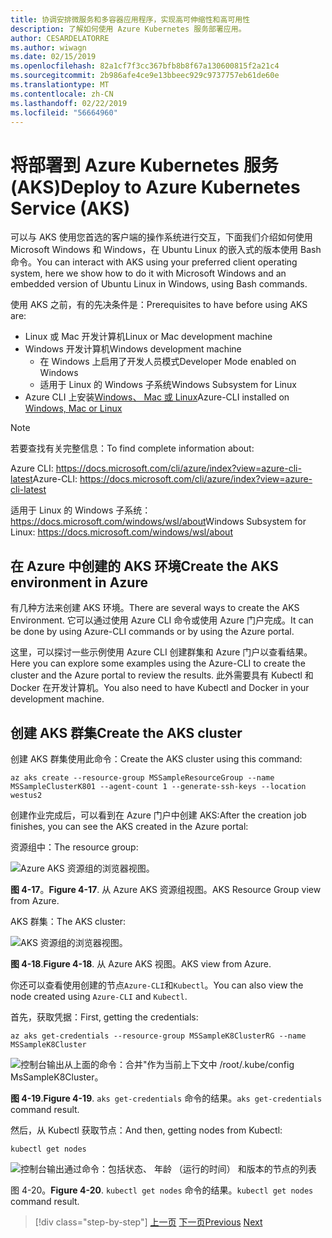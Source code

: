 ```yaml
---
title: 协调安排微服务和多容器应用程序，实现高可伸缩性和高可用性
description: 了解如何使用 Azure Kubernetes 服务部署应用。
author: CESARDELATORRE
ms.author: wiwagn
ms.date: 02/15/2019
ms.openlocfilehash: 82a1cf7f3cc367bfb8b8f67a130600815f2a21c4
ms.sourcegitcommit: 2b986afe4ce9e13bbeec929c9737757eb61de60e
ms.translationtype: MT
ms.contentlocale: zh-CN
ms.lasthandoff: 02/22/2019
ms.locfileid: "56664960"
---
```

# <a name="deploy-to-azure-kubernetes-service-aks"></a><span data-ttu-id="b1df1-103">将部署到 Azure Kubernetes 服务 (AKS)</span><span class="sxs-lookup"><span data-stu-id="b1df1-103">Deploy to Azure Kubernetes Service (AKS)</span></span>

<span data-ttu-id="b1df1-104">可以与 AKS 使用您首选的客户端的操作系统进行交互，下面我们介绍如何使用 Microsoft Windows 和 Windows，在 Ubuntu Linux 的嵌入式的版本使用 Bash 命令。</span><span class="sxs-lookup"><span data-stu-id="b1df1-104">You can interact with AKS using your preferred client operating system, here we show how to do it with Microsoft Windows and an embedded version of Ubuntu Linux in Windows, using Bash commands.</span></span>

<span data-ttu-id="b1df1-105">使用 AKS 之前，有的先决条件是：</span><span class="sxs-lookup"><span data-stu-id="b1df1-105">Prerequisites to have before using AKS are:</span></span>

- <span data-ttu-id="b1df1-106">Linux 或 Mac 开发计算机</span><span class="sxs-lookup"><span data-stu-id="b1df1-106">Linux or Mac development machine</span></span>
- <span data-ttu-id="b1df1-107">Windows 开发计算机</span><span class="sxs-lookup"><span data-stu-id="b1df1-107">Windows development machine</span></span>
  - <span data-ttu-id="b1df1-108">在 Windows 上启用了开发人员模式</span><span class="sxs-lookup"><span data-stu-id="b1df1-108">Developer Mode enabled on Windows</span></span>
  - <span data-ttu-id="b1df1-109">适用于 Linux 的 Windows 子系统</span><span class="sxs-lookup"><span data-stu-id="b1df1-109">Windows Subsystem for Linux</span></span>
- <span data-ttu-id="b1df1-110">Azure CLI 上安装[Windows、 Mac 或 Linux](https://docs.microsoft.com/cli/azure/install-azure-cli?view=azure-cli-latest)</span><span class="sxs-lookup"><span data-stu-id="b1df1-110">Azure-CLI installed on [Windows, Mac or Linux](https://docs.microsoft.com/cli/azure/install-azure-cli?view=azure-cli-latest)</span></span>

> [!NOTE]
> <span data-ttu-id="b1df1-111">若要查找有关完整信息：</span><span class="sxs-lookup"><span data-stu-id="b1df1-111">To find complete information about:</span></span>
>
> <span data-ttu-id="b1df1-112">Azure CLI: <https://docs.microsoft.com/cli/azure/index?view=azure-cli-latest></span><span class="sxs-lookup"><span data-stu-id="b1df1-112">Azure-CLI: <https://docs.microsoft.com/cli/azure/index?view=azure-cli-latest></span></span>
>
> <span data-ttu-id="b1df1-113">适用于 Linux 的 Windows 子系统： <https://docs.microsoft.com/windows/wsl/about></span><span class="sxs-lookup"><span data-stu-id="b1df1-113">Windows Subsystem for Linux: <https://docs.microsoft.com/windows/wsl/about></span></span>

## <a name="create-the-aks-environment-in-azure"></a><span data-ttu-id="b1df1-114">在 Azure 中创建的 AKS 环境</span><span class="sxs-lookup"><span data-stu-id="b1df1-114">Create the AKS environment in Azure</span></span>

<span data-ttu-id="b1df1-115">有几种方法来创建 AKS 环境。</span><span class="sxs-lookup"><span data-stu-id="b1df1-115">There are several ways to create the AKS Environment.</span></span> <span data-ttu-id="b1df1-116">它可以通过使用 Azure CLI 命令或使用 Azure 门户完成。</span><span class="sxs-lookup"><span data-stu-id="b1df1-116">It can be done by using Azure-CLI commands or by using the Azure portal.</span></span>

<span data-ttu-id="b1df1-117">这里，可以探讨一些示例使用 Azure CLI 创建群集和 Azure 门户以查看结果。</span><span class="sxs-lookup"><span data-stu-id="b1df1-117">Here you can explore some examples using the Azure-CLI to create the cluster and the Azure portal to review the results.</span></span> <span data-ttu-id="b1df1-118">此外需要具有 Kubectl 和 Docker 在开发计算机。</span><span class="sxs-lookup"><span data-stu-id="b1df1-118">You also need to have Kubectl and Docker in your development machine.</span></span>  

## <a name="create-the-aks-cluster"></a><span data-ttu-id="b1df1-119">创建 AKS 群集</span><span class="sxs-lookup"><span data-stu-id="b1df1-119">Create the AKS cluster</span></span>

<span data-ttu-id="b1df1-120">创建 AKS 群集使用此命令：</span><span class="sxs-lookup"><span data-stu-id="b1df1-120">Create the AKS cluster using this command:</span></span>

```console
az aks create --resource-group MSSampleResourceGroup --name MSSampleClusterK801 --agent-count 1 --generate-ssh-keys --location westus2
```

<span data-ttu-id="b1df1-121">创建作业完成后，可以看到在 Azure 门户中创建 AKS:</span><span class="sxs-lookup"><span data-stu-id="b1df1-121">After the creation job finishes, you can see the AKS created in the Azure portal:</span></span>

<span data-ttu-id="b1df1-122">资源组中：</span><span class="sxs-lookup"><span data-stu-id="b1df1-122">The resource group:</span></span>

![Azure AKS 资源组的浏览器视图。](media/aks-resource-group-view.png)

<span data-ttu-id="b1df1-124">**图 4-17**。</span><span class="sxs-lookup"><span data-stu-id="b1df1-124">**Figure 4-17**.</span></span> <span data-ttu-id="b1df1-125">从 Azure AKS 资源组视图。</span><span class="sxs-lookup"><span data-stu-id="b1df1-125">AKS Resource Group view from Azure.</span></span>

<span data-ttu-id="b1df1-126">AKS 群集：</span><span class="sxs-lookup"><span data-stu-id="b1df1-126">The AKS cluster:</span></span>

![AKS 资源组的浏览器视图。](media/aks-cluster-view.png)

<span data-ttu-id="b1df1-128">**图 4-18**.</span><span class="sxs-lookup"><span data-stu-id="b1df1-128">**Figure 4-18**.</span></span> <span data-ttu-id="b1df1-129">从 Azure AKS 视图。</span><span class="sxs-lookup"><span data-stu-id="b1df1-129">AKS view from Azure.</span></span>

<span data-ttu-id="b1df1-130">你还可以查看使用创建的节点`Azure-CLI`和`Kubectl`。</span><span class="sxs-lookup"><span data-stu-id="b1df1-130">You can also view the node created using `Azure-CLI` and `Kubectl`.</span></span>

<span data-ttu-id="b1df1-131">首先，获取凭据：</span><span class="sxs-lookup"><span data-stu-id="b1df1-131">First, getting the credentials:</span></span>

```console
az aks get-credentials --resource-group MSSampleK8ClusterRG --name MSSampleK8Cluster
```

![控制台输出从上面的命令：合并"作为当前上下文中 /root/.kube/config MsSampleK8Cluster。](media/get-credentials-command-result.png)

<span data-ttu-id="b1df1-133">**图 4-19**.</span><span class="sxs-lookup"><span data-stu-id="b1df1-133">**Figure 4-19**.</span></span> <span data-ttu-id="b1df1-134">`aks get-credentials` 命令的结果。</span><span class="sxs-lookup"><span data-stu-id="b1df1-134">`aks get-credentials` command result.</span></span>

<span data-ttu-id="b1df1-135">然后，从 Kubectl 获取节点：</span><span class="sxs-lookup"><span data-stu-id="b1df1-135">And then, getting nodes from Kubectl:</span></span>

```console
kubectl get nodes
```

![控制台输出通过命令：包括状态、 年龄 （运行的时间） 和版本的节点的列表](media/kubectl-get-nodes-command-result.png)

<span data-ttu-id="b1df1-137">图 4-20。</span><span class="sxs-lookup"><span data-stu-id="b1df1-137">**Figure 4-20**.</span></span> <span data-ttu-id="b1df1-138">`kubectl get nodes` 命令的结果。</span><span class="sxs-lookup"><span data-stu-id="b1df1-138">`kubectl get nodes` command result.</span></span>

>[!div class="step-by-step"]
><span data-ttu-id="b1df1-139">[上一页](orchestrate-high-scalability-availability.md)
>[下一页](docker-apps-development-environment.md)</span><span class="sxs-lookup"><span data-stu-id="b1df1-139">[Previous](orchestrate-high-scalability-availability.md)
[Next](docker-apps-development-environment.md)</span></span>

